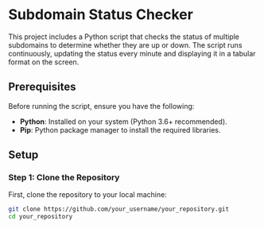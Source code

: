 # Subdomain Status Checker

This project includes a Python script that checks the status of multiple subdomains to determine whether they are up or down. The script runs continuously, updating the status every minute and displaying it in a tabular format on the screen.

## Prerequisites

Before running the script, ensure you have the following:

- **Python**: Installed on your system (Python 3.6+ recommended).
- **Pip**: Python package manager to install the required libraries.

## Setup

### Step 1: Clone the Repository

First, clone the repository to your local machine:

```bash
git clone https://github.com/your_username/your_repository.git
cd your_repository
